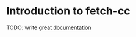 # Introduction to fetch-cc

TODO: write [great documentation](http://jacobian.org/writing/what-to-write/)
